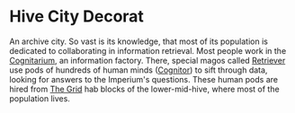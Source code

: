 Hive City Decorat
=================

An archive city. So vast is its knowledge, that most of its population is dedicated to collaborating in information retrieval.
Most people work in the [Cognitarium](cognitarium.md), an information factory.
There, special magos called [Retriever](../ocupations/cognitor.md) use pods of hundreds of human minds ([Cognitor](../artefacts/thinkpod.md)) to sift through data, looking for answers to the Imperium's questions.
These human pods are hired from [The Grid](the_grids.md) hab blocks of the lower-mid-hive, where most of the population lives.
